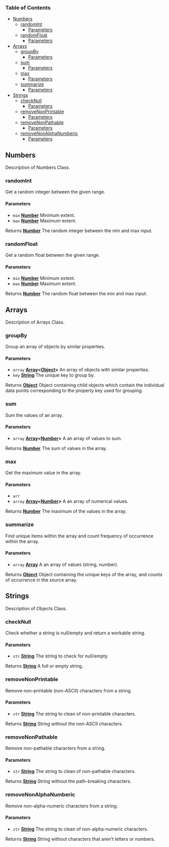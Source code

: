 <!-- Generated by documentation.js. Update this documentation by updating the source code. -->

### Table of Contents

-   [Numbers][1]
    -   [randomInt][2]
        -   [Parameters][3]
    -   [randomFloat][4]
        -   [Parameters][5]
-   [Arrays][6]
    -   [groupBy][7]
        -   [Parameters][8]
    -   [sum][9]
        -   [Parameters][10]
    -   [max][11]
        -   [Parameters][12]
    -   [summarize][13]
        -   [Parameters][14]
-   [Strings][15]
    -   [checkNull][16]
        -   [Parameters][17]
    -   [removeNonPrintable][18]
        -   [Parameters][19]
    -   [removeNonPathable][20]
        -   [Parameters][21]
    -   [removeNonAlphaNumberic][22]
        -   [Parameters][23]

## Numbers

Description of Numbers Class.

### randomInt

Get a random integer between the given range.

#### Parameters

-   `min` **[Number][24]** Minimum extent.
-   `max` **[Number][24]** Maximum extent.

Returns **[Number][24]** The random integer between the min and max input.

### randomFloat

Get a random float between the given range.

#### Parameters

-   `min` **[Number][24]** Minimum extent.
-   `max` **[Number][24]** Maximum extent.

Returns **[Number][24]** The random float between the min and max input.

## Arrays

Description of Arrays Class.

### groupBy

Group an array of objects by similar properties.

#### Parameters

-   `array` **[Array][25]&lt;[Object][26]>** An array of objects with similar properties.
-   `key` **[String][27]** The unique key to group by.

Returns **[Object][26]** Object containing child objects which contain the individual
data points corresponding to the property key used for grouping.

### sum

Sum the values of an array.

#### Parameters

-   `array` **[Array][25]&lt;[Number][24]>** A an array of values to sum.

Returns **[Number][24]** The sum of values in the array.

### max

Get the maximum value in the array.

#### Parameters

-   `arr`  
-   `array` **[Array][25]&lt;[Number][24]>** A an array of numerical values.

Returns **[Number][24]** The maximum of the values in the array.

### summarize

Find unique items within the array and count frequency of occurrence
within the array.

#### Parameters

-   `array` **[Array][25]** A an array of values (string, number).

Returns **[Object][26]** Object containing the unique keys of the array, and
counts of occurrence in the source array.

## Strings

Description of Objects Class.

### checkNull

Check whether a string is null/empty and return a workable string.

#### Parameters

-   `str` **[String][27]** The string to check for null/empty.

Returns **[String][27]** A full or empty string.

### removeNonPrintable

Remove non-printable (non-ASCII) characters from a string.

#### Parameters

-   `str` **[String][27]** The string to clean of non-printable characters.

Returns **[String][27]** String without the non-ASCII characters.

### removeNonPathable

Remove non-pathable characters from a string.

#### Parameters

-   `str` **[String][27]** The string to clean of non-pathable characters.

Returns **[String][27]** String without the path-breaking characters.

### removeNonAlphaNumberic

Remove non-alpha-numeric characters from a string.

#### Parameters

-   `str` **[String][27]** The string to clean of non-alpha-numeric characters.

Returns **[String][27]** String without characters that aren't letters or numbers.

[1]: #numbers

[2]: #randomint

[3]: #parameters

[4]: #randomfloat

[5]: #parameters-1

[6]: #arrays

[7]: #groupby

[8]: #parameters-2

[9]: #sum

[10]: #parameters-3

[11]: #max

[12]: #parameters-4

[13]: #summarize

[14]: #parameters-5

[15]: #strings

[16]: #checknull

[17]: #parameters-6

[18]: #removenonprintable

[19]: #parameters-7

[20]: #removenonpathable

[21]: #parameters-8

[22]: #removenonalphanumberic

[23]: #parameters-9

[24]: https://developer.mozilla.org/docs/Web/JavaScript/Reference/Global_Objects/Number

[25]: https://developer.mozilla.org/docs/Web/JavaScript/Reference/Global_Objects/Array

[26]: https://developer.mozilla.org/docs/Web/JavaScript/Reference/Global_Objects/Object

[27]: https://developer.mozilla.org/docs/Web/JavaScript/Reference/Global_Objects/String
